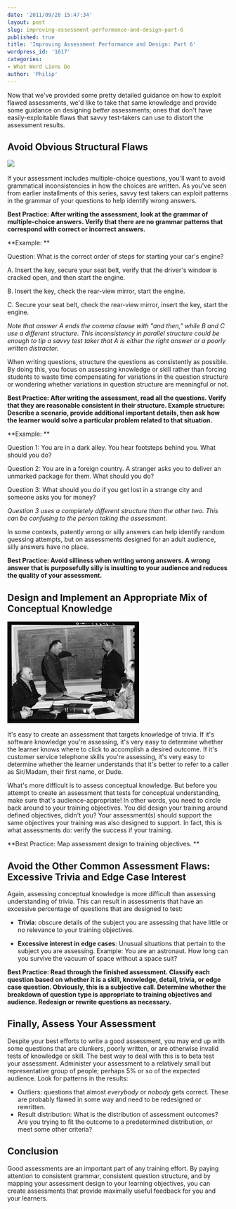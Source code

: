 ```yaml
---
date: '2011/09/28 15:47:34'
layout: post
slug: improving-assessment-performance-and-design-part-6
published: true
title: 'Improving Assessment Performance and Design: Part 6'
wordpress_id: '1617'
categories:
- What Word Lions Do
author: 'Philip'
---
```


Now that we've provided some pretty detailed guidance on how to exploit flawed assessments, we'd like to take that same knowledge and provide some guidance on designing _better_ assessments; ones that don't have easily-exploitable flaws that savvy test-takers can use to distort the assessment results.


## Avoid Obvious Structural Flaws


[![](http://wordlions.com/wp-content/uploads/2011/09/8b30447u-300x281.jpg)](http://wordlions.com/wp-content/uploads/2011/09/8b30447u.jpg)

If your assessment includes multiple-choice questions, you'll want to avoid grammatical inconsistencies in how the choices are written. As you've seen from earlier installments of this series, savvy test takers can exploit patterns in the grammar of your questions to help identify wrong answers.


**Best Practice: After writing the assessment, look at the grammar of multiple-choice answers. Verify that there are no grammar patterns that correspond with correct or incorrect answers.**

**Example: **

Question: What is the correct order of steps for starting your car's engine?

A. Insert the key, secure your seat belt, verify that the driver's window is cracked open, and then start the engine.

B. Insert the key, check the rear-view mirror, start the engine.

C. Secure your seat belt, check the rear-view mirror, insert the key, start the engine.

_Note that answer A ends the comma clause with "and then," while B and C use a different structure. This inconsistency in parallel structure could be enough to tip a savvy test taker that A is either the right answer or a poorly written distractor._

When writing questions, structure the questions as consistently as possible. By doing this, you focus on assessing knowledge or skill rather than forcing students to waste time compensating for variations in the question structure or wondering whether variations in question structure are meaningful or not.

**Best Practice: After writing the assessment, read all the questions. Verify that they are reasonable consistent in their structure. Example structure: Describe a scenario, provide additional important details, then ask how the learner would solve a particular problem related to that situation.**

**Example: **

Question 1: You are in a dark alley. You hear footsteps behind you. What should you do?

Question 2: You are in a foreign country. A stranger asks you to deliver an unmarked package for them. What should you do?

Question 3: What should you do if you get lost in a strange city and someone asks you for money?

_Question 3 uses a completely different structure than the other two. This can be confusing to the person taking the assessment._


In some contexts, patently wrong or silly answers can help identify random guessing attempts, but on assessments designed for an adult audience, silly answers have no place.


**Best Practice: Avoid silliness when writing wrong answers. A wrong answer that is purposefully silly is insulting to your audience and reduces the quality of your assessment.**


## Design and Implement an Appropriate Mix of Conceptual Knowledge


[![](/img/8d16221u-300x231.jpg)](/img/8d16221u.jpg)

It's easy to create an assessment that targets knowledge of trivia. If it's software knowledge you're assessing, it's very easy to determine whether the learner knows where to click to accomplish a desired outcome. If it's customer service telephone skills you're assessing, it's very easy to determine whether the learner understands that it's better to refer to a caller as Sir/Madam, their first name, or Dude.

What's more difficult is to assess conceptual knowledge. But before you attempt to create an assessment that tests for conceptual understanding, make sure that's audience-appropriate! In other words, you need to circle back around to your training objectives. You did design your training around defined objectives, didn't you? Your assessment(s) should support the same objectives your training was also designed to support. In fact, this is what assessments do: verify the success if your training.


**Best Practice: Map assessment design to training objectives. **

## Avoid the Other Common Assessment Flaws: Excessive Trivia and Edge Case Interest


Again, assessing conceptual knowledge is more difficult than assessing understanding of trivia. This can result in assessments that have an excessive percentage of questions that are designed to test:
	
* **Trivia**: obscure details of the subject you are assessing that have little or no relevance to your training objectives.

	
* **Excessive interest in edge cases**: Unusual situations that pertain to the subject you are assessing. Example: You are an astronaut. How long can you survive the vacuum of space without a space suit?

**Best Practice: Read through the finished assessment. Classify each question based on whether it is a skill, knowledge, detail, trivia, or edge case question. Obviously, this is a subjective call. Determine whether the breakdown of question type is appropriate to training objectives and audience. Redesign or rewrite questions as necessary.**

## Finally, Assess Your Assessment

Despite your best efforts to write a good assessment, you may end up with some questions that are clunkers, poorly written, or are otherwise invalid tests of knowledge or skill. The best way to deal with this is to beta test your assessment. Administer your assessment to a relatively small but representative group of people; perhaps 5% or so of the expected audience. Look for patterns in the results:

* Outliers: questions that almost _everybody_ or _nobody_ gets correct. These are probably flawed in some way and need to be redesigned or rewritten.
* Result distribution: What is the distribution of assessment outcomes? Are you trying to fit the outcome to a predetermined distribution, or meet some other criteria?

## Conclusion


Good assessments are an important part of any training effort. By paying attention to consistent grammar, consistent question structure, and by mapping your assessment design to your learning objectives, you can create assessments that provide maximally useful feedback for you and your learners.

